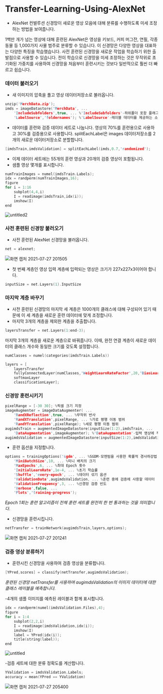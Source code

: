 # Transfer-Learning-Using-AlexNet
- AlexNet 컨벌루션 신경망이 새로운 영상 모음에 대해 분류를 수행하도록 미세 조정하는 방법을 보여줍니다.

1백만 개가 넘는 영상에 대해 훈련된 AlexNet은 영상을 키보드, 커피 머그잔, 연필, 각종 동물 등 1,000가지 사물 범주로 분류할 수 있습니다. 이 신경망은 다양한 영상을 대표하는 다양한 특징을 학습했습니다.
사전 훈련된 신경망을 새로운 작업을 학습하기 위한 출발점으로 사용할 수 있습니다. 전이 학습으로 신경망을 미세 조정하는 것은 무작위로 초기화된 가중치를 사용하여 신경망을 처음부터 훈련시키는 것보다 일반적으로 훨씬 더 빠르고 쉽습니다.

### 데이터 불러오기
- 새 이미지의 압축을 풀고 영상 데이터저장소로 불러옵니다.
```c
unzip('MerchData.zip');
imds = imageDatastore('MerchData', ...
    'IncludeSubfolders',true, ... %'IncludeSubfolders'-하위폴더 포함 플래그
    'LabelSource','foldernames'); %'LabelSource'-레이블 데이터를 제공하는 소스
```

- 데이터를 훈련와 검증 데이터 세트로 나눕니다.
영상의 70%를 훈련용으로 사용하고 30%를 검증용으로 사용합니다.
splitEachLabel은 images 데이터저장소를 2개의 새로운 데이터저장소로 분할합니다.
```c
[imdsTrain,imdsValidation] = splitEachLabel(imds,0.7,'randomized');
```

- 이제 데이터 세트에는 55개의 훈련 영상과 20개의 검증 영상이 포함됩니다.
- 샘플 영상 몇개를 표시합니다.
```c
numTrainImages = numel(imdsTrain.Labels);
idx = randperm(numTrainImages,16);
figure
for i = 1:16
    subplot(4,4,i)
    I = readimage(imdsTrain,idx(i));
    imshow(I)
end
```

![untitled2](https://user-images.githubusercontent.com/86040099/127144093-85d65cc2-06f5-47a5-9bb4-95372fb0fb55.jpg)

### 사전 훈련된 신경망 불러오기
- 사전 훈련된 AlexNet 신경망을 불러옵니다.
```c
net = alexnet;
```
![화면 캡처 2021-07-27 201505](https://user-images.githubusercontent.com/86040099/127145058-8ad5f7cd-4550-4cec-a66a-f05111d2cdb5.jpg)

- 첫 번째 계층인 영상 입력 계층에 입력되는 영상은 크기가 227x227x3이어야 합니다.
```c
inputSize = net.Layers(1).InputSize
```

### 마지막 계층 바꾸기
- 사전 훈련된 신경망의 마지막 세 계층은 1000개의 클래스에 대해 구성되어 있기 때문에 이 세 계층을 새로운 훈련 데이터에 맞게 조정합니다.
- 마지막 3개의 계층을 제외한 계층을 추출합니다.
```c
layersTransfer = net.Layers(1:end-3);
```
마지막 3개의 계층을 새로운 계층으로 바꿔줍니다. 이때, 완전 연결 계층이 새로운 데이터의 클래스 개수와 동일한 크기를 갖도록 설정합니다.
```c
numClasses = numel(categories(imdsTrain.Labels))

layers = [
    layersTransfer
    fullyConnectedLayer(numClasses,'WeightLearnRateFactor',20,'BiasLearnRateFactor',20)
    softmaxLayer
    classificationLayer];
```

### 신경망 훈련시키기

```c
pixelRange = [-30 30]; %픽셀 크기 지정
imageAugmenter = imageDataAugmenter( ...
    'RandXReflection',true, ... %무작위 반사
    'RandXTranslation',pixelRange, ... %가로 평행 이동 범위
    'RandYTranslation',pixelRange); %세로 평행 이동 범위
augimdsTrain = augmentedImageDatastore(inputSize(1:2),imdsTrain, ...
    'DataAugmentation',imageAugmenter); %'DataAugmentation'-입력 영상에 적용할 전처리
augimdsValidation = augmentedImageDatastore(inputSize(1:2),imdsValidation);
```

- 훈련 옵션을 지정합니다.
```c
options = trainingOptions('sgdm', ... %SGDM-모멘텀을 사용한 확률적 경사하강법
    'MiniBatchSize',10, ... %미니 배치의 크기
    'MaxEpochs',6, ... %최대 Epoch 횟수
    'InitialLearnRate',1e-4, ... %초기 학습률
    'Shuffle','every-epoch', ... %데이터 섞기 옵션
    'ValidationData',augimdsValidation, ... %훈련 중에 검증에 사용할 데이터
    'ValidationFrequency',3, ... %신경망 검증 빈도
    'Verbose',false, ...
    'Plots','training-progress');
```
*Epoch 1회는 훈련 알고리즘이 전체 훈련 세트를 완전히 한 번 통과하는 것을 의미합니다.*

- 신경망을 훈련시킵니다.
```c
netTransfer = trainNetwork(augimdsTrain,layers,options);
```

![화면 캡처 2021-07-27 201241](https://user-images.githubusercontent.com/86040099/127149454-b34fdcce-2879-4cca-baab-17e3c6689e20.jpg)


### 검증 영상 분류하기
- 훈련시킨 신경망을 사용하여 검증 영상을 분류합니다.
```c
[YPred,scores] = classify(netTransfer,augimdsValidation);
```
*훈련된 신경망 netTransfer를 사용하여 augimdsValidation의 이미지 데이터에 대한 클래스 레이블을 예측합니다.*

-4개의 샘플 이미지를 예측된 레이블과 함께 표시합니다.
```c
idx = randperm(numel(imdsValidation.Files),4);
figure
for i = 1:4
    subplot(2,2,i)
    I = readimage(imdsValidation,idx(i));
    imshow(I)
    label = YPred(idx(i));
    title(string(label));
end
```

![untitled](https://user-images.githubusercontent.com/86040099/127149115-7fd5514e-6dae-4258-b371-e0de927a0d92.jpg)

-검증 세트에 대한 분류 정확도를 계산합니다.
```c
YValidation = imdsValidation.Labels;
accuracy = mean(YPred == YValidation)
```

![화면 캡처 2021-07-27 205400](https://user-images.githubusercontent.com/86040099/127149288-5746eac4-1e01-4608-bdba-72451029c2d7.jpg)

